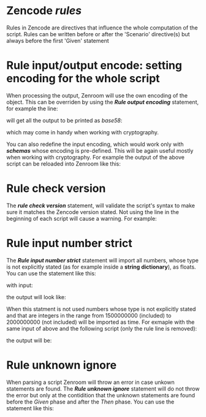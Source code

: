 # Zencode *rules*

Rules in Zencode are directives that influence the whole computation of the script. Rules can be written before or after the 'Scenario' directive(s) but always before the first 'Given' statement


# Rule input/output encode: setting encoding for the whole script

When processing the output, Zenroom will use the own encoding of the object. 
This can be overriden by using the ***Rule output encoding*** statement, for example the line:

[](../_media/examples/zencode_cookbook/rules/output_encoding.zen ':include :type=code gherkin')

will get all the output to be printed as *base58*:

[](../_media/examples/zencode_cookbook/rules/base58_output.json ':include :type=code json')

which may come in handy when working with cryptography.

You can also redefine the input encoding, which would work only with ***schemas*** whose encoding is pre-defined. This will be again useful mostly when working with cryptography. For example the output of the above script can be reloaded into Zenroom like this:

[](../_media/examples/zencode_cookbook/rules/input_encoding.zen ':include :type=code gherkin')

# Rule check version

The ***rule check version*** statement, will validate the script's syntax to make sure it matches the Zencode version stated. Not using the line in the beginning of each script will cause a warning. For example:

[](../_media/examples/zencode_cookbook/rules/check_version.zen ':include :type=code gherkin')


# Rule input number strict

The ***Rule input number strict*** statement will import all numbers, whose type is not explicitly stated (as for example inside a **string dictionary**), as floats. You can use the statement like this:

[](../_media/examples/zencode_cookbook/rules/rule_input_number_strict_dictionaries.zen ':include :type=code gherkin')

with input:

[](../_media/examples/zencode_cookbook/rules/rule_input_number_strict_dictionaries.data ':include :type=code json')

the output will look like:

[](../_media/examples/zencode_cookbook/rules/rule_input_number_strict_dictionaries.out ':include :type=code json')

When this statment is not used numbers whose type is not explicitly stated and that are integers in the range from 1500000000 (included) to 2000000000 (not included) will be imported as time. For exmaple with the same input of above and the following script (only the rule line is removed):

[](../_media/examples/zencode_cookbook/rules/not_rule_input_number_strict_dictionaries.zen ':include :type=code gherkin')

the output will be:

[](../_media/examples/zencode_cookbook/rules/not_rule_input_number_strict_dictionaries.out ':include :type=code json')


# Rule unknown ignore

When parsing a script Zenroom will throw an error in case unkown statements are found.
The ***Rule unknown ignore*** statement will do not throw the error but only at the contidition that the unknown statements are found before the *Given* phase and after the *Then* phase. You can use the statement like this:

[](../_media/examples/zencode_cookbook/rules/unknown_ignore.zen ':include :type=code gherkin')
